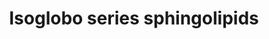 ---
annotations:
- id: PW:0000010
  parent: classic metabolic pathway
  type: Pathway Ontology
  value: lipid metabolic pathway
- id: PW:0000197
  parent: classic metabolic pathway
  type: Pathway Ontology
  value: sphingolipid metabolic pathway
authors:
- Conroy lipids
- Egonw
- Andra
- DeSl
- Eweitz
citedin: ''
communities:
- Lipids
description: Isoglobo pathway in its entirety from [https://www.lipidmaps.org/resources/sphingomap
  SphinGOMAP].  Solid conversion arrows are documented according to Sphingomap.  Dotted
  conversions are hypothetical, either not occurring or undocumented (Sphingomap details
  all possible permutations of a pathway to the final glycolipid).  Numbers represent
  the sphingomap IDs, to be converted. Metabolites coloured red are not yet in LIPIDMAPS  Metabolites
  with a dotted box are hypothetical. These may or may not exist on the pathway to
  the final product as several different routes could occur.
last-edited: 2024-07-22
ndex: null
organisms:
- Homo sapiens
redirect_from:
- /index.php/Pathway:WP5311
- /instance/WP5311
- /instance/WP5311_r134475
revision: r134475
schema-jsonld:
- '@context': https://schema.org/
  '@id': https://wikipathways.github.io/pathways/WP5311.html
  '@type': Dataset
  creator:
    '@type': Organization
    name: WikiPathways
  description: Isoglobo pathway in its entirety from [https://www.lipidmaps.org/resources/sphingomap
    SphinGOMAP].  Solid conversion arrows are documented according to Sphingomap.  Dotted
    conversions are hypothetical, either not occurring or undocumented (Sphingomap
    details all possible permutations of a pathway to the final glycolipid).  Numbers
    represent the sphingomap IDs, to be converted. Metabolites coloured red are not
    yet in LIPIDMAPS  Metabolites with a dotted box are hypothetical. These may or
    may not exist on the pathway to the final product as several different routes
    could occur.
  keywords:
  - ' Galalpha1-3Galalpha1-3Galbeta1-4Glcbeta-Cer'
  - Cytolipin R
  - Forssman-like iGb4
  - Fucalpha1-2Galalpha1-3Galbeta1-4Glcbeta-Cer
  - Fucalpha1-2Galbeta1-3GalNAcbeta1-3Galalpha1-3Galbeta1-4Glcbeta-Cer
  - Fucalpha1-3GlcNAcbeta1-3Galalpha1-3(GalNAcbeta1-4)Galbeta1-4Glcbeta-Cer
  - Fucalpha1-3GlcNAcbeta1-3Galalpha1-3Galbeta1-4Glcbeta-Cer
  - GalNAcalpha1-3GalNAcbeta1-3Galalpha1-3(GalNAcbeta1-4Galbeta1-4GlcNAcbeta1-6)Galbeta1-4Glcbeta-Cer
  - GalNAcalpha1-3GalNAcbeta1-3Galalpha1-3(Galbeta1-4GlcNAcbeta1-6)Galbeta1-4Glcbeta-Cer
  - GalNAcalpha1-3GalNAcbeta1-3Galalpha1-3(GlcNAcbeta1-6)Galbeta1-4Glcbeta-Cer
  - GalNAcalpha1-3GalNAcbeta1-3Galalpha1-3(NeuAcalpha2-3(GalNAcbeta1-4)Galbeta1-4GlcNAcbeta1-6)Galbeta1-4Glcbeta-Cer
  - GalNAcalpha1-3GalNAcbeta1-3Galalpha1-3(NeuAcalpha2-3Galbeta1-4GlcNAcbeta1-6)Galbeta1-4Glcbeta-Cer
  - GalNAcbeta1-3Galalpha1-3(GalNAcbeta1-4Galbeta1-4GlcNAcbeta1-6)Galbeta1-4Glcbeta-Cer
  - GalNAcbeta1-3Galalpha1-3(Galbeta1-4GlcNAcbeta1-6)Galbeta1-4Glcbeta-Cer
  - GalNAcbeta1-3Galalpha1-3(GlcNAcbeta1-6)Galbeta1-4Glcbeta-Cer
  - GalNAcbeta1-3Galalpha1-3(NeuAcalpha2-3Galbeta1-4GlcNAcbeta1-6)Galbeta1-4Glcbeta-Cer
  - GalNAcbeta1-3Galalpha1-3Galalpha1-3Galbeta1-4Glcbeta-Cer
  - Galalpha1-3(Fucalpha1-2)Galbeta1-3GalNAcbeta1-3Galalpha1-3Galbeta1-4Glcbeta-Cer
  - Galalpha1-3(Fucalpha1-2)Galbeta1-4Glcbeta-Cer
  - Galalpha1-3(GalNAcbeta1-4)Galbeta1-4Glcbeta-Cer
  - Galalpha1-3(GalNAcbeta1-4Galbeta1-4GlcNAcbeta1-6)Galbeta1-4Glcbeta-Cer
  - Galalpha1-3(Galbeta1-4GlcNAcbeta1-6)Galbeta1-4Glcbeta-Cer
  - Galalpha1-3(GlcNAcbeta1-6)Galbeta1-4Glcbeta-Cer
  - Galalpha1-3(NeuAcalpha2-3Galbeta1-4GlcNAcbeta1-6)Galbeta1-4Glcbeta-Cer
  - Galalpha1-3Galbeta1-3GalNAcbeta1-3Galalpha1-3Galbeta1-4Glcbeta-Cer
  - Galbeta1-3GalNAcbeta1-3Galalpha1-3Galbeta1-4Glcbeta-Cer
  - Galbeta1-4(Fucalpha1-3)GlcNAcbeta1-3Galalpha1-3(GalNAcbeta1-4)Galbeta1-4Glcbeta-Cer
  - Galbeta1-4(Fucalpha1-3)GlcNAcbeta1-3Galalpha1-3Galbeta1-4Glcbeta-Cer
  - Galbeta1-4GlcNAcbeta1-3Galalpha1-3(GalNAcbeta1-4)Galbeta1-4Glcbeta-Cer
  - Galbeta1-4GlcNAcbeta1-3Galalpha1-3Galbeta1-4Glcbeta-Cer
  - GlcNAcbeta1-3Galalpha1-3(GalNAcbeta1-4)Galbeta1-4Glcbeta-Cer
  - HSO3-3GalNAcbeta1-3Galalpha1-3Galbeta1-4Glcbeta-Cer
  - HSO3-3Galbeta1-3GalNAcbeta1-3Galalpha1-3Galbeta1-4Glcbeta-Cer
  - LacCer
  - NeuAcalpha1-3Galbeta1-4GlcNAcbeta1-3Galalpha1-3(GalNAcbeta1-4)Galbeta1-4Glcbeta-Cer
  - NeuAcalpha1-3Galbeta1-4GlcNAcbeta1-3Galalpha1-3Galbeta1-4Glcbeta-Cer
  - NeuAcalpha2-3(GalNAcbeta1-4)Galbeta1-4GlcNAcbeta1-6(GalNAcbeta1-3Galalpha1-3)Galbeta1-4Glcbeta-Cer
  - NeuAcalpha2-3Galbeta1-3GalNAcbeta1-3Galalpha1-3Galbeta1-4Glcbeta-Cer
  - NeuAcalpha2-3Galbeta1-4(Fucalpha1-3)GlcNAcbeta1-3Galalpha1-3(GalNAcbeta1-4)Galbeta1-4Glcbeta-Cer
  - NeuAcalpha2-3Galbeta1-4(Fucalpha1-3)GlcNAcbeta1-3Galalpha1-3Galbeta1-4Glcbeta-Cer
  - NeuAcα2-IGB5
  - iGB3
  - iGB4
  - iGB5
  - β3GalT-V
  license: CC0
  name: Isoglobo series sphingolipids
seo: CreativeWork
title: Isoglobo series sphingolipids
wpid: WP5311
---